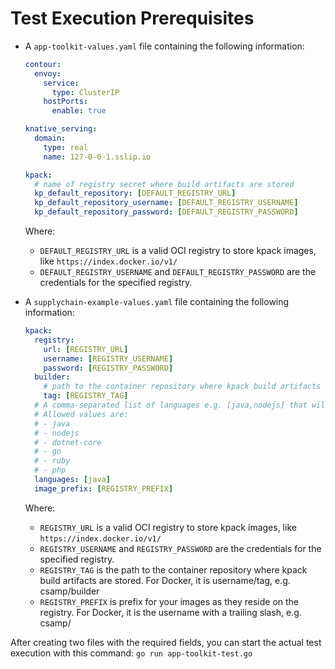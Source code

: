 # Test Execution Prerequisites

- A `app-toolkit-values.yaml` file containing the following information:

  ```yaml
  contour:
    envoy:
      service:
        type: ClusterIP
      hostPorts:
        enable: true

  knative_serving:
    domain:
      type: real
      name: 127-0-0-1.sslip.io

  kpack:
    # name of registry secret where build artifacts are stored
    kp_default_repository: [DEFAULT_REGISTRY_URL]
    kp_default_repository_username: [DEFAULT_REGISTRY_USERNAME]
    kp_default_repository_password: [DEFAULT_REGISTRY_PASSWORD]
  ```

  Where:
  - `DEFAULT_REGISTRY_URL` is a valid OCI registry to store kpack images, like `https://index.docker.io/v1/`
  - `DEFAULT_REGISTRY_USERNAME` and `DEFAULT_REGISTRY_PASSWORD` are the credentials for the specified registry.

- A `supplychain-example-values.yaml` file containing the following information:

  ```yaml
  kpack:
    registry:
      url: [REGISTRY_URL]
      username: [REGISTRY_USERNAME]
      password: [REGISTRY_PASSWORD]
    builder:
      # path to the container repository where kpack build artifacts are stored
      tag: [REGISTRY_TAG]
    # A comma-separated list of languages e.g. [java,nodejs] that will be supported for development
    # Allowed values are:
    # - java
    # - nodejs
    # - dotnet-core
    # - go
    # - ruby
    # - php
    languages: [java]
    image_prefix: [REGISTRY_PREFIX]

  ```

  Where:
  - `REGISTRY_URL` is a valid OCI registry to store kpack images, like `https://index.docker.io/v1/`
  - `REGISTRY_USERNAME` and `REGISTRY_PASSWORD` are the credentials for the specified registry.
  - `REGISTRY_TAG` is the path to the container repository where kpack build artifacts are stored. For Docker, it is username/tag, e.g. csamp/builder
  - `REGISTRY_PREFIX` is prefix for your images as they reside on the registry. For Docker, it is the username with a trailing slash, e.g. csamp/

After creating two files with the required fields, you can start the actual test execution with this command: `go run app-toolkit-test.go`
